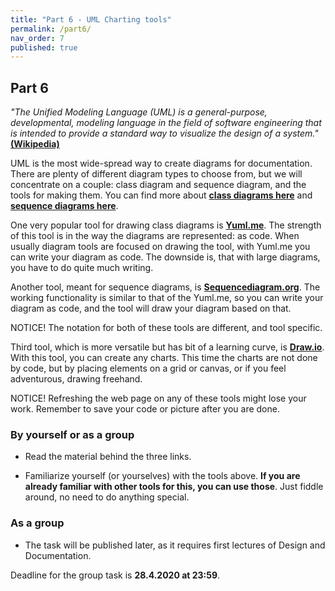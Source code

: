 ```yaml
---
title: "Part 6 - UML Charting tools"
permalink: /part6/
nav_order: 7
published: true
---
```


## Part 6

*"The Unified Modeling Language (UML) is a general-purpose, developmental, modeling language in the field of software engineering that is intended to provide a standard way to visualize the design of a system."* [**(Wikipedia)**](https://en.wikipedia.org/wiki/Unified_Modeling_Language)

UML is the most wide-spread way to create diagrams for documentation. There are plenty of different diagram types to choose from, but we will concentrate on a couple: class diagram and sequence diagram, and the tools for making them. You can find more about [**class diagrams here**](https://en.wikipedia.org/wiki/Class_diagram) and [**sequence diagrams here**](https://en.wikipedia.org/wiki/Sequence_diagram).

One very popular tool for drawing class diagrams is [**Yuml.me**](https://yuml.me). The strength of this tool is in the way the diagrams are represented: as code. When usually diagram tools are focused on drawing the tool, with Yuml.me you can write your diagram as code. The downside is, that with large diagrams, you have to do quite much writing.

Another tool, meant for sequence diagrams, is [**Sequencediagram.org**](https://sequencediagram.org/). The working functionality is similar to that of the Yuml.me, so you can write your diagram as code, and the tool will draw your diagram based on that.

NOTICE! The notation for both of these tools are different, and tool specific. 

Third tool, which is more versatile but has bit of a learning curve, is [**Draw.io**](https://draw.io). With this tool, you can create any charts. This time the charts are not done by code, but by placing elements on a grid or canvas, or if you feel adventurous, drawing freehand.

NOTICE! Refreshing the web page on any of these tools might lose your work. Remember to save your code or picture after you are done.

### By yourself or as a group

* Read the material behind the three links.

* Familiarize yourself (or yourselves) with the tools above. **If you are already familiar with other tools for this, you can use those**. Just fiddle around, no need to do anything special.

### As a group


* The task will be published later, as it requires first lectures of Design and Documentation.

Deadline for the group task is **28.4.2020 at 23:59**.  